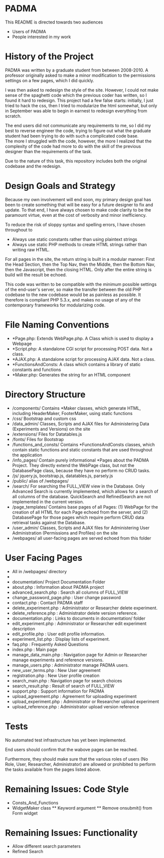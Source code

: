 PADMA
=====

This README is directed towards two audiences
* Users of PADMA
* People interested in my work

History of the Project
======================

PADMA was written by a graduate student from between 2008-2010.
A professor originally asked to make a minor modification to the permissions settings on a few pages, which I did quickly.  

I was then asked to redesign the style of the site.  However, I could not make sense of the spaghetti code which the previous coder has written,
so I found it hard to redesign.  This project had a few false starts:  initially, I just tried to hack the css, then I tried to modularize the html somewhat,
but only in September was able to begin in earnest to redesign everything from scratch.

The end users did not communicate any requirements to me, so I did my best to reverse engineer the code, 
trying to figure out what the graduate student had been trying to do with such a complicated code base.  
The more I struggled with the code, however, the more I realized that the complexity of the code had more
to do with the skill of the previous designer than the requirements of the task.

Due to the nature of this task, this repository includes both the original codebase and the redesign.

Design Goals and Strategy
=========================

Because my own involvement will end soon, my primary design goal has been to create something that will be easy for a future designer to fix and update.  To that end, I have always chosen to make code clarity to be the paramount virtue, even at the cost of verbosity and minor inefficiency.  

To reduce the risk of sloppy syntax and spelling errors, I have chosen throughout to 
* Always use static constants rather than using plaintext strings
* Always use static PHP methods to create HTML strings rather than writing raw HTML.

For all pages in the site, the return string is built in a modular manner: First the Head Section, then the Top Nav, then the Middle, then the Bottom Nav, then the Javascript, then the closing HTML.  Only after the entire string is build will the result be echoed.


This code was written to be compatible with the minimum possible settings of the end-user's server, so make the transfer between the old PHP codebase to the new codebase would be as painless as possible.  It therefore is compliant PHP 5.3.x, and makes no usage of any of the contemporary frameworks for modularizing code.


File Naming Conventions
=======================

*  *Page.php:  Extends WebPage.php.  A Class which is used to display a Webpage
*  *Script.php:  A standalone CGI script for processing POST data.  Not a class.
*  *AJAX.php:  A standalone script for processing AJAX data.   Not a class.
*  *FunctionsAndConsts:  A class which contains a library of static constants and functions
*  *Maker.php:  Generates the string for an HTML component

Directory Structure
===================


* /components/ Contains *Maker classes, which generate HTML, including HeaderMaker, FooterMaker, using static functions
* /css/ Bootstrap and custom css
* /data_admin/ Classes, Scripts and AJAX files for Administering Data (Experiments and Versions) on the site
* /extensions/ Files for Datatables.js
* /fonts/ Files for Bootstrap
* /functions_and_consts/ Contains *FunctionsAndConsts classes, which contain static functions and static constants that are used throughout the application
* /info_pages/  Contain purely informational *Pages about the PADMA Project.  They directly extend the WebPage class, but not the DatabasePage class, because they have no perform no CRUD tasks.
* /js/ jquery.js, bootstrap.js, datatables.js, parsely.js
* /public/ alias of /webpages/
* /search/ For searching the FULL_VIEW view in the Database.  Only Advanced Search is currently implemented, which allows for a  search of all columns of the database.  QuickSearch and RefinedSearch are not implemented in the current version.  
* /page_templates/  Contains base pages of all Pages: (1) WebPage for the creation of all HTML for each Page echoed from the server, and (2) DatabasePage for those pages which require perform CRUD data retrieval tasks against the Database.
* /user_admin/ Classes, Scripts and AJAX files for Administering User Administration (Permissions and Profiles) on the site
* /webpages/  all user-facing pages are served echoed from this folder 


User Facing Pages
=================
* All in /webpages/ directory 
* 
* documentation/  Project Documentation Folder
* about.php	: Information about PADMA project
* advanced_search.php	: Search all columns of FULL_VIEW
* change_password_page.php	: User change password
* contact.php	: Contact PADMA staff
* delete_experiment.php	: Administrator or Researcher delete experiment.
* delete_reference.php	: Administrator delete version reference.
* documentation.php	: Links to documents in documentation/ folder
* edit_experiment.php :  Administrator or Researcher edit experiment description
* edit_profile.php	: User edit profile information.
* experiment_list.php	: Display lists of experiment.
* faq.php	: Frequently Asked Questions
* index.php	: Main page
* manage_data_main.php : Navigation page for Admin or Researcher manage experiments and reference versions.	
* manage_users.php	: Administrator manage PADMA users.
* new_user_terms.php	: New User agreement
* registration.php	: New User profile creation
* search_main.php	: Navigation page for search choices 
* search_result.php	: Result of search of FULL_VIEW 
* support.php	: Support information for PADMA
* upload_agreement.php : Agreement for uploading experiment
* upload_experiment.php	: Administrator or Researcher upload experiment
* upload_reference.php	: Administrator upload version reference

Tests
=====
No automated test infrastructure has yet been implemented.

End users should confirm that the wabove pages can be reached.

Furthermore, they should make sure that the various roles of users (No Role, User, Researcher, Administrator) are allowed or prohibited to perform the tasks available from the pages listed above.  
 
Remaining Issues: Code Style
=============================

* Consts_And_Functions
* WidgetMaker class
** Keyword argument
** Remove onsubmit() from Form widget

Remaining Issues:  Functionality
================================
* Allow different search parameters
* Refined Search

